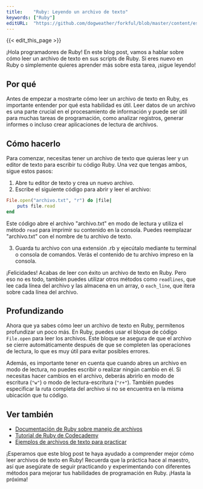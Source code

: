 ```yaml
---
title:    "Ruby: Leyendo un archivo de texto"
keywords: ["Ruby"]
editURL:  "https://github.com/dogweather/forkful/blob/master/content/es/ruby/reading-a-text-file.md"
---
```


{{< edit_this_page >}}

¡Hola programadores de Ruby! En este blog post, vamos a hablar sobre cómo leer un archivo de texto en sus scripts de Ruby. Si eres nuevo en Ruby o simplemente quieres aprender más sobre esta tarea, ¡sigue leyendo!

## Por qué
Antes de empezar a mostrarte cómo leer un archivo de texto en Ruby, es importante entender por qué esta habilidad es útil. Leer datos de un archivo es una parte crucial en el procesamiento de información y puede ser útil para muchas tareas de programación, como analizar registros, generar informes o incluso crear aplicaciones de lectura de archivos.

## Cómo hacerlo
Para comenzar, necesitas tener un archivo de texto que quieras leer y un editor de texto para escribir tu código Ruby. Una vez que tengas ambos, sigue estos pasos:

1. Abre tu editor de texto y crea un nuevo archivo.
2. Escribe el siguiente código para abrir y leer el archivo:

```Ruby
File.open("archivo.txt", "r") do |file|
    puts file.read
end
```
Este código abre el archivo "archivo.txt" en modo de lectura y utiliza el método `read` para imprimir su contenido en la consola. Puedes reemplazar "archivo.txt" con el nombre de tu archivo de texto.

3. Guarda tu archivo con una extensión .rb y ejecútalo mediante tu terminal o consola de comandos. Verás el contenido de tu archivo impreso en la consola.

¡Felicidades! Acabas de leer con éxito un archivo de texto en Ruby. Pero eso no es todo, también puedes utilizar otros métodos como `readlines`, que lee cada línea del archivo y las almacena en un array, o `each_line`, que itera sobre cada línea del archivo.

## Profundizando
Ahora que ya sabes cómo leer un archivo de texto en Ruby, permítenos profundizar un poco más. En Ruby, puedes usar el bloque de código `File.open` para leer los archivos. Este bloque se asegura de que el archivo se cierre automáticamente después de que se completen las operaciones de lectura, lo que es muy útil para evitar posibles errores.

Además, es importante tener en cuenta que cuando abres un archivo en modo de lectura, no puedes escribir o realizar ningún cambio en él. Si necesitas hacer cambios en el archivo, deberás abrirlo en modo de escritura (`"w"`) o modo de lectura-escritura (`"r+"`). También puedes especificar la ruta completa del archivo si no se encuentra en la misma ubicación que tu código.

## Ver también
- [Documentación de Ruby sobre manejo de archivos](https://ruby-doc.org/core-2.7.4/File.html)
- [Tutorial de Ruby de Codecademy](https://www.codecademy.com/learn/learn-ruby)
- [Ejemplos de archivos de texto para practicar](https://www.beej.us/guide/bgnet/examples/)

¡Esperamos que este blog post te haya ayudado a comprender mejor cómo leer archivos de texto en Ruby! Recuerda que la práctica hace al maestro, así que asegúrate de seguir practicando y experimentando con diferentes métodos para mejorar tus habilidades de programación en Ruby. ¡Hasta la próxima!